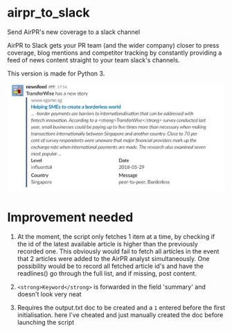 # airpr_to_slack
Send AirPR's new coverage to a slack channel

AirPR to Slack gets your PR team (and the wider company) closer to press coverage, blog mentions and competitor tracking by constantly providing a feed of news content straight to your team slack's channels.

This version is made for Python 3.

![how_it_looks](https://github.com/PedroMartinSteenstrup/airpr_to_slack/blob/master/AirPRtoSlack.JPG?raw=true)

# Improvement needed
1. At the moment, the script only fetches 1 item at a time, by checking if the id of the latest available article is higher than the previously recorded one. This obviously would fail to fetch all articles in the event that 2 articles were added to the AirPR analyst simultaneously. One possibility would be to record all fetched article id's and have the readlines() go through the full list, and if missing, post content.

2. `<strong>Keyword</strong>` is forwarded in the field 'summary' and doesn't look very neat

3. Requires the output.txt doc to be created and a `1` entered before the first initialisation. here I've cheated and just manually created the doc before launching the script
